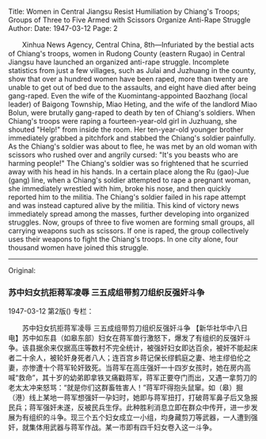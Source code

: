 Title: Women in Central Jiangsu Resist Humiliation by Chiang's Troops; Groups of Three to Five Armed with Scissors Organize Anti-Rape Struggle
Author:
Date: 1947-03-12
Page: 2

　　Xinhua News Agency, Central China, 8th—Infuriated by the bestial acts of Chiang's troops, women in Rudong County (eastern Rugao) in Central Jiangsu have launched an organized anti-rape struggle. Incomplete statistics from just a few villages, such as Julai and Juzhuang in the county, show that over a hundred women have been raped, more than twenty are unable to get out of bed due to the assaults, and eight have died after being gang-raped. Even the wife of the Kuomintang-appointed Baozhang (local leader) of Baigong Township, Miao Heting, and the wife of the landlord Miao Bolun, were brutally gang-raped to death by ten of Chiang's soldiers. When Chiang's troops were raping a fourteen-year-old girl in Juzhuang, she shouted "Help!" from inside the room. Her ten-year-old younger brother immediately grabbed a pitchfork and stabbed the Chiang's soldier painfully. As the Chiang's soldier was about to flee, he was met by an old woman with scissors who rushed over and angrily cursed: "It's you beasts who are harming people!" The Chiang's soldier was so frightened that he scurried away with his head in his hands. In a certain place along the Ru (gao)-Jue (gang) line, when a Chiang's soldier attempted to rape a pregnant woman, she immediately wrestled with him, broke his nose, and then quickly reported him to the militia. The Chiang's soldier failed in his rape attempt and was instead captured alive by the militia. This kind of victory news immediately spread among the masses, further developing into organized struggles. Now, groups of three to five women are forming small groups, all carrying weapons such as scissors. If one is raped, the group collectively uses their weapons to fight the Chiang's troops. In one city alone, four thousand women have joined this struggle.



<hr /> 

Original: 


### 苏中妇女抗拒蒋军凌辱  三五成组带剪刀组织反强奸斗争

1947-03-12
第2版()
专栏：

　　苏中妇女抗拒蒋军凌辱
    三五成组带剪刀组织反强奸斗争
    【新华社华中八日电】苏中如东县（如皋东部）妇女在蒋军兽行激怒下，爆发了有组织的反强奸斗争。该县据余来仅据高庄等数村不完全统计，被强奸妇女即达百余，被奸不能起床者二十余人，被轮奸身死者八人；连百宫乡蒋记保长缪鹤庭之妻、地主缪伯伦之妻，亦惨遭十个蒋军轮奸致死。当蒋军在高庄强奸一十四岁女孩时，她在房内高喊“救命”，其十岁的幼弟即拿铁叉痛戳蒋军，蒋军正要夺门而出，又遇一拿剪刀的老太太冲来怒骂：“就是你们这群畜牲害人！”蒋军吓得抱头鼠窜。如（皋）掘（港）线上某地一蒋军想强奸一孕妇时，她即与蒋军扭打，打破蒋军鼻子后又急报民兵；蒋军强奸未遂，反被民兵生俘。此种胜利消息立即在群众中传开，进一步发展为有组织的斗争。现三个五个妇女成立一小组，均身藏剪刀等武器，一人遭到强奸，就集体用武器与蒋军作战。某一市即有四千妇女卷入这一斗争。
